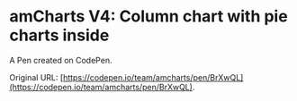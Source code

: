 # amCharts V4:  Column chart with pie charts inside

A Pen created on CodePen.

Original URL: [https://codepen.io/team/amcharts/pen/BrXwQL](https://codepen.io/team/amcharts/pen/BrXwQL).

